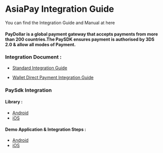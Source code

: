 # AsiaPay Integration Guide
You can find the Integration Guide and Manual at here

#### PayDollar is a global payment gateway that accepts payments from more than 200 countries.The PaySDK ensures payment is authorised by 3DS 2.0 & allow all modes of Payment.

### Integration Document :

- [Standard Integration Guide](https://github.com/asiapay-lib/integration_guide/blob/master/PayDollar%20PayGate%20Integration%20Guide%20(v3.62).pdf)

- [Wallet Direct Payment Integration Guide](https://github.com/asiapay-lib/integration_guide/blob/master/PayDollar%20PayGate%20Integration%20Guide%20(eWallet%20Direct)%20(v1.3).pdf)

### PaySdk Integration
#### Library :
- [Android](https://github.com/asiapay-lib/paysdk-android-lib)
- [iOS](https://github.com/asiapay-lib/paysdk-ios-lib)

#### Demo Application & Integration Steps :
- [Android](https://github.com/asiapay-lib/paysdk-android-demo)
- [iOS](https://github.com/asiapay-lib/paysdk-ios-demo)

